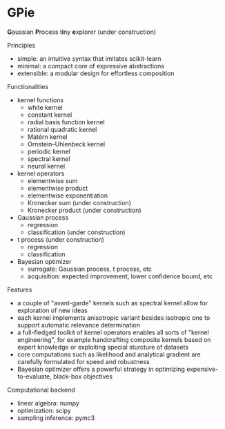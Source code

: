 # GPie
**G**aussian **P**rocess t**i**ny **e**xplorer (under construction)


Principles

- simple: an intuitive syntax that imitates scikit-learn
- minimal: a compact core of expressive abstractions
- extensible: a modular design for effortless composition


Functionalities

- kernel functions
    - white kernel
    - constant kernel
    - radial basis function kernel
    - rational quadratic kernel
    - Matérn kernel
    - Ornstein–Uhlenbeck kernel
    - periodic kernel
    - spectral kernel
    - neural kernel
- kernel operators
    - elementwise sum
    - elementwise product
    - elementwise exponentiation
    - Kronecker sum (under construction)
    - Kronecker product (under construction)
- Gaussian process
    - regression
    - classification (under construction)
- t process (under construction)
    - regression
    - classification
- Bayesian optimizer
    - surrogate: Gaussian process, t process, etc
    - acquisition: expected improvement, lower confidence bound, etc


Features

- a couple of "avant-garde" kernels such as spectral kernel allow for exploration of new ideas
- each kernel implements anisotropic variant besides isotropic one to support automatic relevance determination
- a full-fledged toolkit of kernel operators enables all sorts of "kernel engineering", for example handcrafting composite kernels based on expert knowledge or exploiting special sturcture of datasets
- core computations such as likelihood and analytical gradient are carefully formulated for speed and robustness
- Bayesian optimizer offers a powerful strategy in optimizing expensive-to-evaluate, black-box objectives


Computational backend

- linear algebra: numpy
- optimization: scipy
- sampling inference: pymc3
